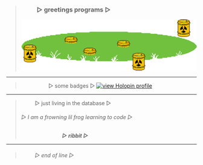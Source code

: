> ### &emsp; &emsp; ▷ greetings programs ▷
> ![](pnd.png)

------

> &emsp; &emsp; &emsp; &emsp; ▷ some badges ▷
[![view Holopin profile](https://holopin.me/frowningfrog)](https://holopin.io/@frowningfrog)

------

> &emsp; &emsp; ▷ just living in the database ▷
> ###### ▷ I am a frowning lil frog learning to code ▷   
> &emsp; &emsp; &emsp; &emsp; &emsp; &emsp; ***▷ ribbit ▷***

------

> ###### &emsp; &emsp; ▷ end of line ▷